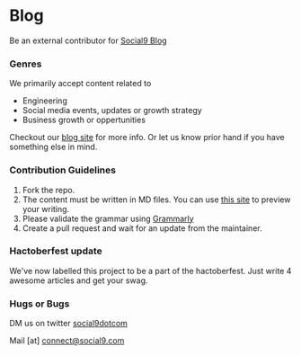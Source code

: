 # Blog
Be an external contributor for [Social9 Blog](https://social9.com/blog/)

### Genres
We primarily accept content related to
- Engineering
- Social media events, updates or growth strategy
- Business growth or oppertunities

Checkout our [blog site](https://social9.com/blog/) for more info. Or let us know prior hand if you have something else in mind.

### Contribution Guidelines
1. Fork the repo.
2. The content must be written in MD files. You can use [this site](https://dillinger.io/) to preview your writing.
3. Please validate the grammar using [Grammarly](https://app.grammarly.com/)
4. Create a pull request and wait for an update from the maintainer. 

### Hactoberfest update
We've now labelled this project to be a part of the hactoberfest. Just write 4 awesome articles and get your swag.

### Hugs or Bugs
DM us on twitter [social9dotcom](https://twitter.com/social9dotcom)

Mail [at] [connect@social9.com](mailto:connect@social9.com)

